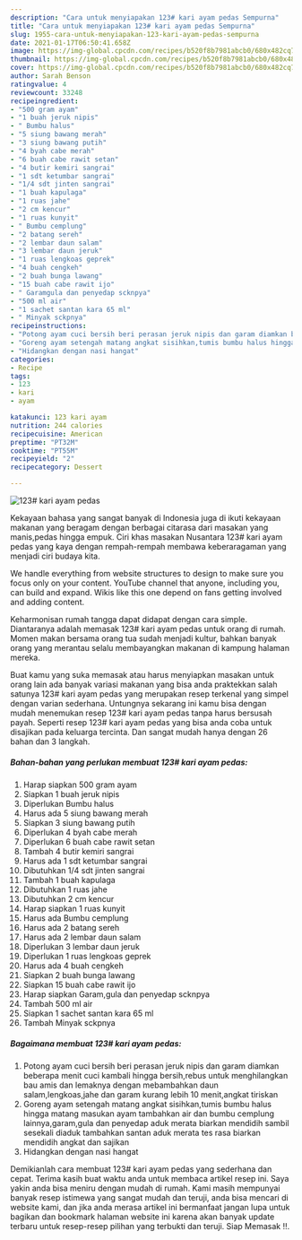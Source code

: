 ```yaml
---
description: "Cara untuk menyiapakan 123# kari ayam pedas Sempurna"
title: "Cara untuk menyiapakan 123# kari ayam pedas Sempurna"
slug: 1955-cara-untuk-menyiapakan-123-kari-ayam-pedas-sempurna
date: 2021-01-17T06:50:41.658Z
image: https://img-global.cpcdn.com/recipes/b520f8b7981abcb0/680x482cq70/123-kari-ayam-pedas-foto-resep-utama.jpg
thumbnail: https://img-global.cpcdn.com/recipes/b520f8b7981abcb0/680x482cq70/123-kari-ayam-pedas-foto-resep-utama.jpg
cover: https://img-global.cpcdn.com/recipes/b520f8b7981abcb0/680x482cq70/123-kari-ayam-pedas-foto-resep-utama.jpg
author: Sarah Benson
ratingvalue: 4
reviewcount: 33248
recipeingredient:
- "500 gram ayam"
- "1 buah jeruk nipis"
- " Bumbu halus"
- "5 siung bawang merah"
- "3 siung bawang putih"
- "4 byah cabe merah"
- "6 buah cabe rawit setan"
- "4 butir kemiri sangrai"
- "1 sdt ketumbar sangrai"
- "1/4 sdt jinten sangrai"
- "1 buah kapulaga"
- "1 ruas jahe"
- "2 cm kencur"
- "1 ruas kunyit"
- " Bumbu cemplung"
- "2 batang sereh"
- "2 lembar daun salam"
- "3 lembar daun jeruk"
- "1 ruas lengkoas geprek"
- "4 buah cengkeh"
- "2 buah bunga lawang"
- "15 buah cabe rawit ijo"
- " Garamgula dan penyedap scknpya"
- "500 ml air"
- "1 sachet santan kara 65 ml"
- " Minyak sckpnya"
recipeinstructions:
- "Potong ayam cuci bersih beri perasan jeruk nipis dan garam diamkan beberapa menit cuci kambali hingga bersih,rebus untuk menghilangkan bau amis dan lemaknya dengan mebambahkan daun salam,lengkoas,jahe dan garam kurang lebih 10 menit,angkat tiriskan"
- "Goreng ayam setengah matang angkat sisihkan,tumis bumbu halus hingga matang masukan ayam tambahkan air dan bumbu cemplung lainnya,garam,gula dan penyedap aduk merata biarkan mendidih sambil sesekali diaduk tambahkan santan aduk merata tes rasa biarkan mendidih angkat dan sajikan"
- "Hidangkan dengan nasi hangat"
categories:
- Recipe
tags:
- 123
- kari
- ayam

katakunci: 123 kari ayam 
nutrition: 244 calories
recipecuisine: American
preptime: "PT32M"
cooktime: "PT55M"
recipeyield: "2"
recipecategory: Dessert

---
```



![123# kari ayam pedas](https://img-global.cpcdn.com/recipes/b520f8b7981abcb0/680x482cq70/123-kari-ayam-pedas-foto-resep-utama.jpg)

Kekayaan bahasa yang sangat banyak di Indonesia juga di ikuti kekayaan makanan yang beragam dengan berbagai citarasa dari masakan yang manis,pedas hingga empuk. Ciri khas masakan Nusantara 123# kari ayam pedas yang kaya dengan rempah-rempah membawa keberaragaman yang menjadi ciri budaya kita.


We handle everything from website structures to design to make sure you focus only on your content. YouTube channel that anyone, including you, can build and expand. Wikis like this one depend on fans getting involved and adding content.

Keharmonisan rumah tangga dapat didapat dengan cara simple. Diantaranya adalah memasak 123# kari ayam pedas untuk orang di rumah. Momen makan bersama orang tua sudah menjadi kultur, bahkan banyak orang yang merantau selalu membayangkan makanan di kampung halaman mereka.

Buat kamu yang suka memasak atau harus menyiapkan masakan untuk orang lain ada banyak variasi makanan yang bisa anda praktekkan salah satunya 123# kari ayam pedas yang merupakan resep terkenal yang simpel dengan varian sederhana. Untungnya sekarang ini kamu bisa dengan mudah menemukan resep 123# kari ayam pedas tanpa harus bersusah payah.
Seperti resep 123# kari ayam pedas yang bisa anda coba untuk disajikan pada keluarga tercinta. Dan sangat mudah hanya dengan 26 bahan dan 3 langkah.


<!--inarticleads1-->

##### Bahan-bahan yang perlukan membuat 123# kari ayam pedas:

1. Harap siapkan 500 gram ayam
1. Siapkan 1 buah jeruk nipis
1. Diperlukan  Bumbu halus
1. Harus ada 5 siung bawang merah
1. Siapkan 3 siung bawang putih
1. Diperlukan 4 byah cabe merah
1. Diperlukan 6 buah cabe rawit setan
1. Tambah 4 butir kemiri sangrai
1. Harus ada 1 sdt ketumbar sangrai
1. Dibutuhkan 1/4 sdt jinten sangrai
1. Tambah 1 buah kapulaga
1. Dibutuhkan 1 ruas jahe
1. Dibutuhkan 2 cm kencur
1. Harap siapkan 1 ruas kunyit
1. Harus ada  Bumbu cemplung
1. Harus ada 2 batang sereh
1. Harus ada 2 lembar daun salam
1. Diperlukan 3 lembar daun jeruk
1. Diperlukan 1 ruas lengkoas geprek
1. Harus ada 4 buah cengkeh
1. Siapkan 2 buah bunga lawang
1. Siapkan 15 buah cabe rawit ijo
1. Harap siapkan  Garam,gula dan penyedap scknpya
1. Tambah 500 ml air
1. Siapkan 1 sachet santan kara 65 ml
1. Tambah  Minyak sckpnya




<!--inarticleads2-->

##### Bagaimana membuat  123# kari ayam pedas:

1. Potong ayam cuci bersih beri perasan jeruk nipis dan garam diamkan beberapa menit cuci kambali hingga bersih,rebus untuk menghilangkan bau amis dan lemaknya dengan mebambahkan daun salam,lengkoas,jahe dan garam kurang lebih 10 menit,angkat tiriskan
1. Goreng ayam setengah matang angkat sisihkan,tumis bumbu halus hingga matang masukan ayam tambahkan air dan bumbu cemplung lainnya,garam,gula dan penyedap aduk merata biarkan mendidih sambil sesekali diaduk tambahkan santan aduk merata tes rasa biarkan mendidih angkat dan sajikan
1. Hidangkan dengan nasi hangat




Demikianlah cara membuat 123# kari ayam pedas yang sederhana dan cepat. Terima kasih buat waktu anda untuk membaca artikel resep ini. Saya yakin anda bisa meniru dengan mudah di rumah. Kami masih mempunyai banyak resep istimewa yang sangat mudah dan teruji, anda bisa mencari di website kami, dan jika anda merasa artikel ini bermanfaat jangan lupa untuk bagikan dan bookmark halaman website ini karena akan banyak update terbaru untuk resep-resep pilihan yang terbukti dan teruji. Siap Memasak !!. 
